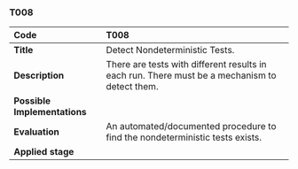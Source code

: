 ### T008

|**Code**           | **T008** |
| :--               | :--      |
|**Title**          | Detect Nondeterministic Tests. |
|**Description**    | There are tests with different results in each run. There must be a mechanism to detect them. |
|**Possible Implementations** | |
|**Evaluation**     | An automated/documented procedure to find the nondeterministic tests exists. |
|**Applied stage**  | |
